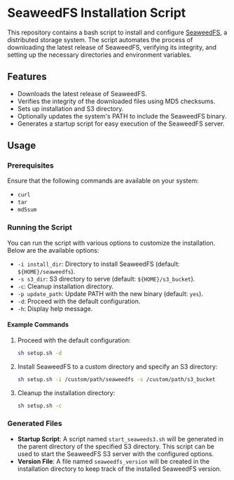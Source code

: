 # SeaweedFS Installation Script

This repository contains a bash script to install and configure [SeaweedFS](https://github.com/chrislusf/seaweedfs), a distributed storage system. The script automates the process of downloading the latest release of SeaweedFS, verifying its integrity, and setting up the necessary directories and environment variables.

## Features

- Downloads the latest release of SeaweedFS.
- Verifies the integrity of the downloaded files using MD5 checksums.
- Sets up installation and S3 directory.
- Optionally updates the system's PATH to include the SeaweedFS binary.
- Generates a startup script for easy execution of the SeaweedFS server.

## Usage

### Prerequisites

Ensure that the following commands are available on your system:
- `curl`
- `tar`
- `md5sum`

### Running the Script

You can run the script with various options to customize the installation. Below are the available options:

- `-i install_dir`: Directory to install SeaweedFS (default: `${HOME}/seaweedfs`).
- `-s s3_dir`: S3 directory to serve (default: `${HOME}/s3_bucket`).
- `-c`: Cleanup installation directory.
- `-p update_path`: Update PATH with the new binary (default: `yes`).
- `-d`: Proceed with the default configuration.
- `-h`: Display help message.

#### Example Commands

1. Proceed with the default configuration:
    ```sh
    sh setup.sh -d
    ```

2. Install SeaweedFS to a custom directory and specify an S3 directory:
    ```sh
    sh setup.sh -i /custom/path/seaweedfs -s /custom/path/s3_bucket
    ```

3. Cleanup the installation directory:
    ```sh
    sh setup.sh -c
    ```

### Generated Files

- **Startup Script**: A script named `start_seaweeds3.sh` will be generated in the parent directory of the specified S3 directory. This script can be used to start the SeaweedFS S3 server with the configured options.
- **Version File**: A file named `seaweedfs_version` will be created in the installation directory to keep track of the installed SeaweedFS version.
